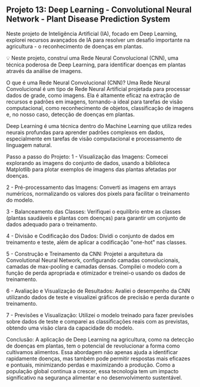 ## Projeto 13: Deep Learning - Convolutional Neural Network - Plant Disease Prediction System

Neste projeto de Inteligência Artificial (IA), focado em Deep Learning, explorei recursos avançados de IA para resolver um desafio importante na agricultura - o reconhecimento de doenças em plantas.

💡 Neste projeto, construí uma Rede Neural Convolucional (CNN), uma técnica poderosa de Deep Learning, para identificar doenças em plantas através da análise de imagens.

O que é uma Rede Neural Convolucional (CNN)?
Uma Rede Neural Convolucional é um tipo de Rede Neural Artificial projetada para processar dados de grade, como imagens. Ela é altamente eficaz na extração de recursos e padrões em imagens, tornando-a ideal para tarefas de visão computacional, como reconhecimento de objetos, classificação de imagens e, no nosso caso, detecção de doenças em plantas.

Deep Learning é uma técnica dentro do Machine Learning que utiliza redes neurais profundas para aprender padrões complexos em dados, especialmente em tarefas de visão computacional e processamento de linguagem natural.

Passo a passo do Projeto:
1 - Visualização das Imagens: Comecei explorando as imagens do conjunto de dados, usando a biblioteca Matplotlib para plotar exemplos de imagens das plantas afetadas por doenças.

2 - Pré-processamento das Imagens: Converti as imagens em arrays numéricos, normalizando os valores dos pixels para facilitar o treinamento do modelo.

3 - Balanceamento das Classes: Verifiquei o equilíbrio entre as classes (plantas saudáveis e plantas com doenças) para garantir um conjunto de dados adequado para o treinamento.

4 - Divisão e Codificação dos Dados: Dividi o conjunto de dados em treinamento e teste, além de aplicar a codificação "one-hot" nas classes.

5 - Construção e Treinamento da CNN: Projetei a arquitetura da Convolutional Neural Network, configurando camadas convolucionais, camadas de max-pooling e camadas densas. Compilei o modelo com a função de perda apropriada e otimizador e treinei-o usando os dados de treinamento.

6 - Avaliação e Visualização de Resultados: Avaliei o desempenho da CNN utilizando dados de teste e visualizei gráficos de precisão e perda durante o treinamento.

7 - Previsões e Visualização: Utilizei o modelo treinado para fazer previsões sobre dados de teste e comparei as classificações reais com as previstas, obtendo uma visão clara da capacidade do modelo.

Conclusão:
A aplicação de Deep Learning na agricultura, como na detecção de doenças em plantas, tem o potencial de revolucionar a forma como cultivamos alimentos. Essa abordagem não apenas ajuda a identificar rapidamente doenças, mas também pode permitir respostas mais eficazes e pontuais, minimizando perdas e maximizando a produção. Como a população global continua a crescer, essa tecnologia tem um impacto significativo na segurança alimentar e no desenvolvimento sustentável.
